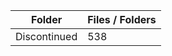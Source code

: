 | Folder       |   Files / Folders |
|--------------|-------------------|
| Discontinued |               538 |